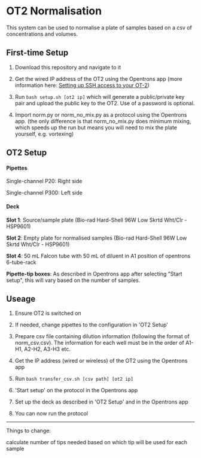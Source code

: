 # OT2 Normalisation

This system can be used to normalise a plate of samples based on a csv of concentrations and volumes.

## First-time Setup

1. Download this repository and navigate to it

2. Get the wired IP address of the OT2 using the Opentrons app (more information here: [Setting up SSH access to your OT-2](https://support.opentrons.com/s/article/Setting-up-SSH-access-to-your-OT-2))

3. Run `bash setup.sh [ot2 ip]` which will generate a public/private key pair and upload the public key to the OT2. Use of a password is optional.

4. Import norm.py or norm_no_mix.py as a protocol using the Opentrons app. 
   (the only difference is that norm_no_mix.py does minimum mixing, which speeds up the run but means you will need to mix the plate yourself, e.g. vortexing)

## OT2 Setup

#### Pipettes

Single-channel P20: Right side

Single-channel P300: Left side

#### Deck

**Slot 1**: Source/sample plate (Bio-rad Hard-Shell 96W Low Skrtd Wht/Clr - HSP9601) 

**Slot 2**: Empty plate for normalised samples (Bio-rad Hard-Shell 96W Low Skrtd Wht/Clr - HSP9601)

**Slot 4**: 50 mL Falcon tube with 50 mL of diluent in A1 position of opentrons 6-tube-rack

**Pipette-tip boxes**: As described in Opentrons app after selecting "Start setup", this will vary based on the number of samples.

## Useage

1. Ensure OT2 is switched on

2. If needed, change pipettes to the configuration in 'OT2 Setup'

3. Prepare csv file containing dilution information (following the format of norm_csv.csv). The information for each well must be in the order of A1-H1, A2-H2, A3-H3 etc.

4. Get the IP address (wired or wireless) of the OT2 using the Opentrons app

5. Run `bash transfer_csv.sh [csv path] [ot2 ip]`

6. 'Start setup' on the protocol in the Opentrons app

7. Set up the deck as described in 'OT2 Setup' and in the Opentrons app

8. You can now run the protocol



---



Things to change:

calculate number of tips needed based on which tip will be used for each sample
